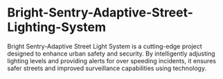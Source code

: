 # Bright-Sentry-Adaptive-Street-Lighting-System
Bright Sentry-Adaptive Street Light System is a cutting-edge project designed to enhance urban safety and security. By intelligently adjusting lighting levels and providing alerts for over speeding incidents, it ensures safer streets and improved surveillance capabilities using technology.
